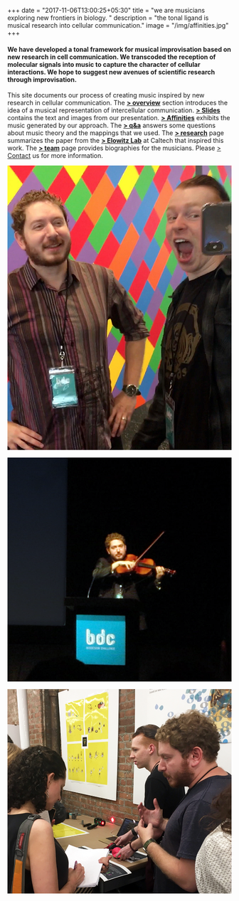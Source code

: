 +++
date = "2017-11-06T13:00:25+05:30"
title = "we are musicians exploring new frontiers in biology. "
description = "the tonal ligand is musical research into cellular communication."
image = "/img/affinities.jpg"
+++


#### We have developed a tonal framework for musical improvisation based on new research in cell communication. We transcoded the reception of molecular signals into music to capture the character of cellular interactions. We hope to suggest new avenues of scientific research through improvisation.

This site documents our process of creating music inspired by new research in cellular communication. The [**> overview**](/overview/) section introduces the idea of a musical representation of intercellular communication. [**> Slides**](/slides/) contains the text and images from our presentation. [**> Affinities**](/affinities/) exhibits the music generated by our approach. The [**> q&a**](/questions/) answers some questions about music theory and the mappings that we used. The [**> research**](/research/) page summarizes the paper from the [**> Elowitz Lab**](http://www.elowitz.caltech.edu) at Caltech that inspired this work. The [**> team**](/team/) page provides biographies for the musicians. Please [> Contact](/contact/) us for more information. 

![Sid and John @MoMA](/img/sid+john_atmoma.png)

![Sid behind the podium](/img/sid_at_bdc2018.png)

![Parsons gallery opening](/img/parsons_gallery_interview.png)

